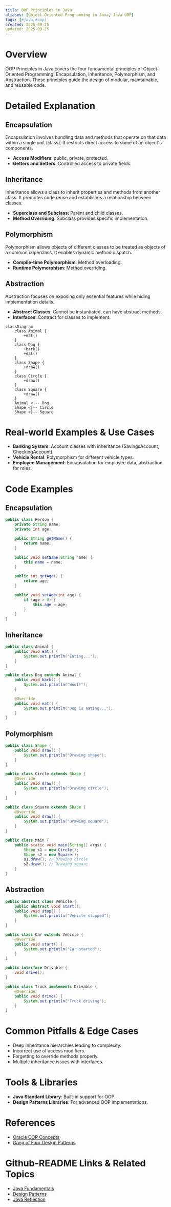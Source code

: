 ```yaml
---
title: OOP Principles in Java
aliases: [Object-Oriented Programming in Java, Java OOP]
tags: [#java,#oop]
created: 2025-09-25
updated: 2025-09-25
---
```


# Overview

OOP Principles in Java covers the four fundamental principles of Object-Oriented Programming: Encapsulation, Inheritance, Polymorphism, and Abstraction. These principles guide the design of modular, maintainable, and reusable code.

# Detailed Explanation

## Encapsulation

Encapsulation involves bundling data and methods that operate on that data within a single unit (class). It restricts direct access to some of an object's components.

- **Access Modifiers**: public, private, protected.
- **Getters and Setters**: Controlled access to private fields.

## Inheritance

Inheritance allows a class to inherit properties and methods from another class. It promotes code reuse and establishes a relationship between classes.

- **Superclass and Subclass**: Parent and child classes.
- **Method Overriding**: Subclass provides specific implementation.

## Polymorphism

Polymorphism allows objects of different classes to be treated as objects of a common superclass. It enables dynamic method dispatch.

- **Compile-time Polymorphism**: Method overloading.
- **Runtime Polymorphism**: Method overriding.

## Abstraction

Abstraction focuses on exposing only essential features while hiding implementation details.

- **Abstract Classes**: Cannot be instantiated, can have abstract methods.
- **Interfaces**: Contract for classes to implement.

```mermaid
classDiagram
    class Animal {
        +eat()
    }
    class Dog {
        +bark()
        +eat()
    }
    class Shape {
        +draw()
    }
    class Circle {
        +draw()
    }
    class Square {
        +draw()
    }
    Animal <|-- Dog
    Shape <|-- Circle
    Shape <|-- Square
```

# Real-world Examples & Use Cases

- **Banking System**: Account classes with inheritance (SavingsAccount, CheckingAccount).
- **Vehicle Rental**: Polymorphism for different vehicle types.
- **Employee Management**: Encapsulation for employee data, abstraction for roles.

# Code Examples

## Encapsulation

```java
public class Person {
    private String name;
    private int age;

    public String getName() {
        return name;
    }

    public void setName(String name) {
        this.name = name;
    }

    public int getAge() {
        return age;
    }

    public void setAge(int age) {
        if (age > 0) {
            this.age = age;
        }
    }
}
```

## Inheritance

```java
public class Animal {
    public void eat() {
        System.out.println("Eating...");
    }
}

public class Dog extends Animal {
    public void bark() {
        System.out.println("Woof!");
    }

    @Override
    public void eat() {
        System.out.println("Dog is eating...");
    }
}
```

## Polymorphism

```java
public class Shape {
    public void draw() {
        System.out.println("Drawing shape");
    }
}

public class Circle extends Shape {
    @Override
    public void draw() {
        System.out.println("Drawing circle");
    }
}

public class Square extends Shape {
    @Override
    public void draw() {
        System.out.println("Drawing square");
    }
}

public class Main {
    public static void main(String[] args) {
        Shape s1 = new Circle();
        Shape s2 = new Square();
        s1.draw(); // Drawing circle
        s2.draw(); // Drawing square
    }
}
```

## Abstraction

```java
public abstract class Vehicle {
    public abstract void start();
    public void stop() {
        System.out.println("Vehicle stopped");
    }
}

public class Car extends Vehicle {
    @Override
    public void start() {
        System.out.println("Car started");
    }
}

public interface Drivable {
    void drive();
}

public class Truck implements Drivable {
    @Override
    public void drive() {
        System.out.println("Truck driving");
    }
}
```

# Common Pitfalls & Edge Cases

- Deep inheritance hierarchies leading to complexity.
- Incorrect use of access modifiers.
- Forgetting to override methods properly.
- Multiple inheritance issues with interfaces.

# Tools & Libraries

- **Java Standard Library**: Built-in support for OOP.
- **Design Patterns Libraries**: For advanced OOP implementations.

# References

- [Oracle OOP Concepts](https://docs.oracle.com/javase/tutorial/java/concepts/)
- [Gang of Four Design Patterns](https://en.wikipedia.org/wiki/Design_Patterns)

# Github-README Links & Related Topics

- [Java Fundamentals](../java-fundamentals/README.md)
- [Design Patterns](../design-patterns/README.md)
- [Java Reflection](../java-reflection/README.md)